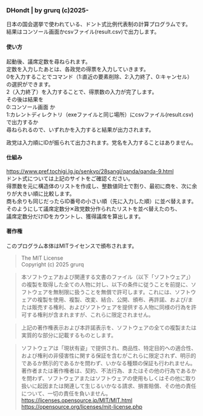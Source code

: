 ### DHondt | by grurq (c)2025-
日本の国会選挙で使われている、ドント式比例代表制の計算プログラムです。  
結果はコンソール画面かcsvファイル(result.csv)で出力します。  

#### 使い方
起動後、議席定数を尋ねられます。  
定数を入力したあとは、各政党の得票を入力していきます。  
0を入力することでコマンド（1:直近の要素削除、2:入力終了、0:キャンセル）の選択ができます。  
2（入力終了）を入力することで、得票数の入力が完了します。  
その後は結果を  
0:コンソール画面 か  
1:カレントディレクトリ（exeファイルと同じ場所）にcsvファイル(result.csv)で出力するか  
尋ねられるので、いずれかを入力すると結果が出力されます。  

政党は入力順にIDが振られて出力されます。党名を入力することはありません。  

#### 仕組み
<https://www.pref.tochigi.lg.jp/senkyo/28sangi/qanda/qanda-9.html>  
ドント式については上記のサイトをご確認ください。  
得票数を元に構造体のリストを作成し、整数値同士で割り、最初に商を、次に余りが大きい順に比較します。  
商も余りも同じだったらID番号の小さい順（先に入力した順）に並べ替えます。  
そのようにして議席定数分✕政党数分作られたリストを並べ替えたのち、  
議席定数分だけIDをカウントし、獲得議席を算出します。  

#### 著作権
このプログラム本体はMITライセンスで頒布されます。  

> The MIT License  
> Copyright (c) 2025 grurq  

> 本ソフトウェアおよび関連する文書のファイル（以下「ソフトウェア」）の複製を取得した全ての人物に対し、以下の条件に従うことを前提に、ソフトウェアを無制限に扱うことを無償で許可します。これには、ソフトウェアの複製を使用、複製、改変、結合、公開、頒布、再許諾、および/または販売する権利、およびソフトウェアを提供する人物に同様の行為を許可する権利が含まれますが、これらに限定されません。  

> 上記の著作権表示および本許諾表示を、ソフトウェアの全ての複製または実質的な部分に記載するものとします。  

> ソフトウェアは「現状有姿」で提供され、商品性、特定目的への適合性、および権利の非侵害性に関する保証を含むがこれらに限定されず、明示的であるか黙示的であるかを問わず、いかなる種類の保証も行われません。著作者または著作権者は、契約、不法行為、またはその他の行為であるかを問わず、ソフトウェアまたはソフトウェアの使用もしくはその他に取り扱いに起因または関連して生じるいかなる請求、損害賠償、その他の責任について、一切の責任を負いません。   
> <https://licenses.opensource.jp/MIT/MIT.html>  
> <https://opensource.org/licenses/mit-license.php>  